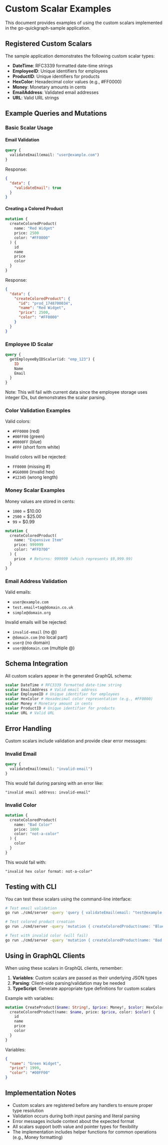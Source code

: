 # Custom Scalar Examples

This document provides examples of using the custom scalars implemented in the go-quickgraph-sample application.

## Registered Custom Scalars

The sample application demonstrates the following custom scalar types:

- **DateTime**: RFC3339 formatted date-time strings
- **EmployeeID**: Unique identifiers for employees
- **ProductID**: Unique identifiers for products
- **HexColor**: Hexadecimal color values (e.g., #FF0000)
- **Money**: Monetary amounts in cents
- **EmailAddress**: Validated email addresses
- **URL**: Valid URL strings

## Example Queries and Mutations

### Basic Scalar Usage

#### Email Validation
```graphql
query {
  validateEmail(email: "user@example.com")
}
```

Response:
```json
{
  "data": {
    "validateEmail": true
  }
}
```

#### Creating a Colored Product
```graphql
mutation {
  createColoredProduct(
    name: "Red Widget"
    price: 2500
    color: "#FF0000"
  ) {
    id
    name
    price
    color
  }
}
```

Response:
```json
{
  "data": {
    "createColoredProduct": {
      "id": "prod_1748700034",
      "name": "Red Widget", 
      "price": 2500,
      "color": "#FF0000"
    }
  }
}
```

### Employee ID Scalar

```graphql
query {
  getEmployeeByIDScalar(id: "emp_123") {
    ID
    Name
    Email
  }
}
```

Note: This will fail with current data since the employee storage uses integer IDs, but demonstrates the scalar parsing.

### Color Validation Examples

Valid colors:
- `#FF0000` (red)
- `#00FF00` (green) 
- `#0000FF` (blue)
- `#FFF` (short form white)

Invalid colors will be rejected:
- `FF0000` (missing #)
- `#GG0000` (invalid hex)
- `#12345` (wrong length)

### Money Scalar Examples

Money values are stored in cents:
- `1000` = $10.00
- `2500` = $25.00
- `99` = $0.99

```graphql
mutation {
  createColoredProduct(
    name: "Expensive Item"
    price: 999999
    color: "#FFD700"
  ) {
    price  # Returns: 999999 (which represents $9,999.99)
  }
}
```

### Email Address Validation

Valid emails:
- `user@example.com`
- `test.email+tag@domain.co.uk`
- `simple@domain.org`

Invalid emails will be rejected:
- `invalid-email` (no @)
- `@domain.com` (no local part)
- `user@` (no domain)
- `user@@domain.com` (multiple @)

## Schema Integration

All custom scalars appear in the generated GraphQL schema:

```graphql
scalar DateTime # RFC3339 formatted date-time string
scalar EmailAddress # Valid email address
scalar EmployeeID # Unique identifier for employees
scalar HexColor # Hexadecimal color representation (e.g., #FF0000)
scalar Money # Monetary amount in cents
scalar ProductID # Unique identifier for products
scalar URL # Valid URL
```

## Error Handling

Custom scalars include validation and provide clear error messages:

### Invalid Email
```graphql
query {
  validateEmail(email: "invalid-email")
}
```

This would fail during parsing with an error like:
```
"invalid email address: invalid-email"
```

### Invalid Color
```graphql
mutation {
  createColoredProduct(
    name: "Bad Color"
    price: 1000
    color: "not-a-color"
  ) {
    color
  }
}
```

This would fail with:
```
"invalid hex color format: not-a-color"
```

## Testing with CLI

You can test these scalars using the command-line interface:

```bash
# Test email validation
go run ./cmd/server -query 'query { validateEmail(email: "test@example.com") }'

# Test colored product creation
go run ./cmd/server -query 'mutation { createColoredProduct(name: "Blue Widget", price: 1500, color: "#0000FF") { id name price color } }'

# Test with invalid color (will fail)
go run ./cmd/server -query 'mutation { createColoredProduct(name: "Bad Widget", price: 1000, color: "invalid") { id } }'
```

## Using in GraphQL Clients

When using these scalars in GraphQL clients, remember:

1. **Variables**: Custom scalars are passed as their underlying JSON types
2. **Parsing**: Client-side parsing/validation may be needed
3. **TypeScript**: Generate appropriate type definitions for custom scalars

Example with variables:
```graphql
mutation CreateProduct($name: String!, $price: Money!, $color: HexColor!) {
  createColoredProduct(name: $name, price: $price, color: $color) {
    id
    name
    price
    color
  }
}
```

Variables:
```json
{
  "name": "Green Widget",
  "price": 1999,
  "color": "#00FF00"
}
```

## Implementation Notes

- Custom scalars are registered before any handlers to ensure proper type resolution
- Validation occurs during both input parsing and literal parsing
- Error messages include context about the expected format
- All scalars support both value and pointer types for flexibility
- The implementation includes helper functions for common operations (e.g., Money formatting)